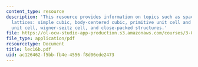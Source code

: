 ```yaml
---
content_type: resource
description: 'This resource provides information on topics such as space groups, bravais
  lattices: simple cubic, body-centered cubic, primitive unit cell and conventional
  unit cell, wigner-seitz cell, and close-packed structures.'
file: https://ol-ocw-studio-app-production.s3.amazonaws.com/courses/3-012-fundamentals-of-materials-science-fall-2005/ac126462f5bbfb4e4556f8d06ede2473_lec16b.pdf
file_type: application/pdf
resourcetype: Document
title: lec16b.pdf
uid: ac126462-f5bb-fb4e-4556-f8d06ede2473
---
```

